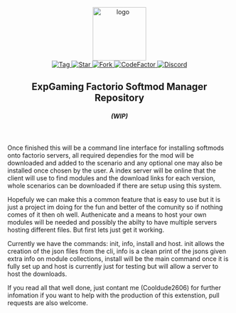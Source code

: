 <p align="center">
  <img alt="logo" src="https://avatars2.githubusercontent.com/u/39745392?s=200&v=4" width="120">
  <br>
  <a href="https://github.com/explosivegaming/FactorioSoftmodManager/tags">
    <img src="https://img.shields.io/github/tag/explosivegaming/FactorioSoftmodManager.svg?label=tag" alt="Tag">
  </a>
  <a href="https://github.com/explosivegaming/FactorioSoftmodManager/stargazers">
    <img src="http://github-svg-buttons.herokuapp.com/star.svg?user=explosivegaming&repo=FactorioSoftmodManager&style=flat&background=007ec6" alt="Star">
  </a>
  <a href="http://github.com/explosivegaming/FactorioSoftmodManager/fork">
    <img src="http://github-svg-buttons.herokuapp.com/fork.svg?user=explosivegaming&repo=FactorioSoftmodManager&style=flat&background=007ec6" alt="Fork">
  </a>
  <a href="https://www.codefactor.io/repository/github/explosivegaming/factoriosoftmodmanager">
    <img src="https://www.codefactor.io/repository/github/explosivegaming/factoriosoftmodmanager/badge" alt="CodeFactor">
  </a>
  <a href="https://discord.me/explosivegaming">
    <img src="https://discordapp.com/api/guilds/260843215836545025/widget.png?style=shield" alt="Discord">
  </a>
</p>
<h2 align="center">ExpGaming Factorio Softmod Manager Repository</h2>
<h5 align="center">(WIP)</h5>
<br>

Once finished this will be a command line interface for installing softmods onto factorio servers, all required dependies for the mod will be downloaded and added to the scenario and any optional one may also be installed once chosen by the user. A index server will be online that the client will use to find modules and the download links for each version, whole scenarios can be downloaded if there are setup using this system. 

Hopefuly we can make this a common feature that is easy to use but it is just a project im doing for the fun and better of the comunity so if nothing comes of it then oh well. Authenicate and a means to host your own modules will be needed and possibly the abilty to have multiple servers hosting different files. But first lets just get it working. 

Currently we have the commands: init, info, install and host. init allows the creation of the json files from the cli, info is a clean print of the jsons given extra info on module collections, install will be the main command once it is fully set up and host is currently just for testing but will allow a server to host the downloads.

If you read all that well done, just contant me (Cooldude2606) for further infomation if you want to help with the production of this extenstion, pull requests are also welcome.
